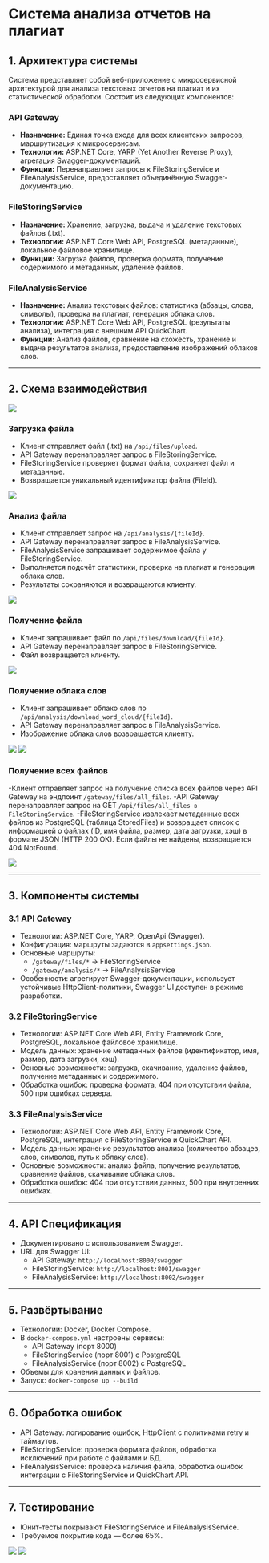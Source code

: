 # Система анализа отчетов на плагиат

## 1. Архитектура системы

Система представляет собой веб-приложение с микросервисной архитектурой для анализа текстовых отчетов на плагиат и их статистической обработки. Состоит из следующих компонентов:

### API Gateway

-   **Назначение:** Единая точка входа для всех клиентских запросов, маршрутизация к микросервисам.
-   **Технологии:** ASP.NET Core, YARP (Yet Another Reverse Proxy), агрегация Swagger-документаций.
-   **Функции:** Перенаправляет запросы к FileStoringService и FileAnalysisService, предоставляет объединённую Swagger-документацию.

### FileStoringService

-   **Назначение:** Хранение, загрузка, выдача и удаление текстовых файлов (.txt).
-   **Технологии:** ASP.NET Core Web API, PostgreSQL (метаданные), локальное файловое хранилище.
-   **Функции:** Загрузка файлов, проверка формата, получение содержимого и метаданных, удаление файлов.

### FileAnalysisService

-   **Назначение:** Анализ текстовых файлов: статистика (абзацы, слова, символы), проверка на плагиат, генерация облака слов.
-   **Технологии:** ASP.NET Core Web API, PostgreSQL (результаты анализа), интеграция с внешним API QuickChart.
-   **Функции:** Анализ файлов, сравнение на схожесть, хранение и выдача результатов анализа, предоставление изображений облаков слов.

---

## 2. Схема взаимодействия

![](Images/img1.png)

### Загрузка файла

-   Клиент отправляет файл (.txt) на `/api/files/upload`.
-   API Gateway перенаправляет запрос в FileStoringService.
-   FileStoringService проверяет формат файла, сохраняет файл и метаданные.
-   Возвращается уникальный идентификатор файла (FileId).

![](Images/img2.png)

### Анализ файла

-   Клиент отправляет запрос на `/api/analysis/{fileId}`.
-   API Gateway перенаправляет запрос в FileAnalysisService.
-   FileAnalysisService запрашивает содержимое файла у FileStoringService.
-   Выполняется подсчёт статистики, проверка на плагиат и генерация облака слов.
-   Результаты сохраняются и возвращаются клиенту.

![](Images/img3.png)

### Получение файла

-   Клиент запрашивает файл по `/api/files/download/{fileId}`.
-   API Gateway перенаправляет запрос в FileStoringService.
-   Файл возвращается клиенту.

![](Images/img4.png)

### Получение облака слов

-   Клиент запрашивает облако слов по `/api/analysis/download_word_cloud/{fileId}`.
-   API Gateway перенаправляет запрос в FileAnalysisService.
-   Изображение облака слов возвращается клиенту.

![](Images/img5.png)
![](Images/img7.png)

### Получение всех файлов

-Клиент отправляет запрос на получение списка всех файлов через API Gateway на эндпоинт `/gateway/files/all_files`.
-API Gateway перенаправляет запрос на GET `/api/files/all_files в FileStoringService`.
-FileStoringService извлекает метаданные всех файлов из PostgreSQL (таблица StoredFiles) и возвращает список с информацией о файлах (ID, имя файла, размер, дата загрузки, хэш) в формате JSON (HTTP 200 OK). Если файлы не найдены, возвращается 404 NotFound.

![](Images/img6.png)

---

## 3. Компоненты системы

### 3.1 API Gateway

-   Технологии: ASP.NET Core, YARP, OpenApi (Swagger).
-   Конфигурация: маршруты задаются в `appsettings.json`.
-   Основные маршруты:
    -   `/gateway/files/*` → FileStoringService
    -   `/gateway/analysis/*` → FileAnalysisService
-   Особенности: агрегирует Swagger-документации, использует устойчивые HttpClient-политики, Swagger UI доступен в режиме разработки.

### 3.2 FileStoringService

-   Технологии: ASP.NET Core Web API, Entity Framework Core, PostgreSQL, локальное файловое хранилище.
-   Модель данных: хранение метаданных файлов (идентификатор, имя, размер, дата загрузки, хэш).
-   Основные возможности: загрузка, скачивание, удаление файлов, получение метаданных и содержимого.
-   Обработка ошибок: проверка формата, 404 при отсутствии файла, 500 при ошибках сервера.

### 3.3 FileAnalysisService

-   Технологии: ASP.NET Core Web API, Entity Framework Core, PostgreSQL, интеграция с FileStoringService и QuickChart API.
-   Модель данных: хранение результатов анализа (количество абзацев, слов, символов, путь к облаку слов).
-   Основные возможности: анализ файла, получение результатов, сравнение файлов, скачивание облака слов.
-   Обработка ошибок: 404 при отсутствии данных, 500 при внутренних ошибках.

---

## 4. API Спецификация

-   Документировано с использованием Swagger.
-   URL для Swagger UI:
    -   API Gateway: `http://localhost:8000/swagger`
    -   FileStoringService: `http://localhost:8001/swagger`
    -   FileAnalysisService: `http://localhost:8002/swagger`

---

## 5. Развёртывание

-   Технологии: Docker, Docker Compose.
-   В `docker-compose.yml` настроены сервисы:
    -   API Gateway (порт 8000)
    -   FileStoringService (порт 8001) с PostgreSQL
    -   FileAnalysisService (порт 8002) с PostgreSQL
-   Объемы для хранения данных и файлов.
-   Запуск: `docker-compose up --build`

---

## 6. Обработка ошибок

-   API Gateway: логирование ошибок, HttpClient с политиками retry и таймаутов.
-   FileStoringService: проверка формата файлов, обработка исключений при работе с файлами и БД.
-   FileAnalysisService: проверка наличия файла, обработка ошибок интеграции с FileStoringService и QuickChart API.

---

## 7. Тестирование

-   Юнит-тесты покрывают FileStoringService и FileAnalysisService.
-   Требуемое покрытие кода — более 65%.

![](Images/img8.png)
![](Images/img9.png)
